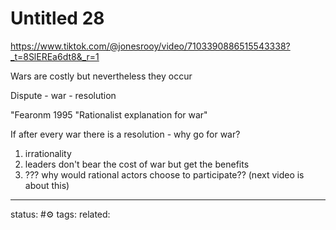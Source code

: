 # Untitled 28
https://www.tiktok.com/@jonesrooy/video/7103390886515543338?_t=8SlEREa6dt8&_r=1

Wars are costly but nevertheless they occur

Dispute - war - resolution

"Fearonm 1995 "Rationalist explanation for war"

If after every war there is a resolution - why go for war?

1) irrationality
2) leaders don't bear the cost of war but get the benefits
3) ??? why would rational actors choose to participate?? (next video is about this)

---
status: #⚙️ 
tags: 
related: 